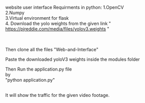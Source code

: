 website user interface
Requirments in python:
1.OpenCV </br>
2.Numpy </br>
3.Virtual environment for flask</br>
4. Download the yolo weights from the given link " https://pjreddie.com/media/files/yolov3.weights "</br></br></br>


Then clone all the files  "Web-and-Interface" </br>

Paste the downloaded yoloV3 weights inside the modules folder</br>

Then Run the application.py file</br>
by</br>
"python application.py"</br></br>

It will show the traffic for the given video footage.</br></br>
